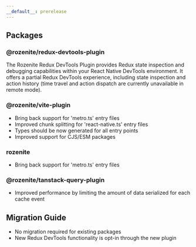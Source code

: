 ```yaml
---
__default__: prerelease
---
```


## Packages

### @rozenite/redux-devtools-plugin

The Rozenite Redux DevTools Plugin provides Redux state inspection and debugging capabilities within your React Native DevTools environment. It offers a partial Redux DevTools experience, including state inspection and action history (time travel and action dispatch are currently unavailable in remote mode).

### @rozenite/vite-plugin

- Bring back support for 'metro.ts' entry files
- Improved chunk splitting for 'react-native.ts' entry files
- Types should be now generated for all entry points
- Improved support for CJS/ESM packages

### rozenite

- Bring back support for 'metro.ts' entry files

### @rozenite/tanstack-query-plugin

- Improved performance by limiting the amount of data serialized for each cache event

## Migration Guide

- No migration required for existing packages
- New Redux DevTools functionality is opt-in through the new plugin
